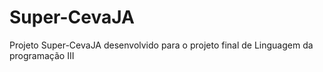 # Super-CevaJA
Projeto Super-CevaJA desenvolvido para o projeto final de Linguagem da programação III
